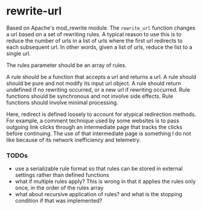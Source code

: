 # rewrite-url
Based on Apache's mod_rewrite module. The `rewrite_url` function changes a url based on a set of rewriting rules. A typical reason to use this is to reduce the number of urls in a list of urls where the first url redirects to each subsequent url. In other words, given a list of urls, reduce the list to a single url.

The rules parameter should be an array of rules.

A rule should be a function that accepts a url and returns a url. A rule should should be pure and not modify its input url object. A rule should return undefined if no rewriting occurred, or a new url if rewriting occurred. Rule functions should be synchronous and not involve side effects. Rule functions should involve minimal processing.

Here, redirect is defined loosely to account for atypical redirection methods. For example, a comment technique used by some websites is to pass outgoing link clicks through an intermediate page that tracks the clicks before continuing. The use of that intermediate page is something I do not like because of its network inefficiency and telemetry.

### TODOs

* use a serializable rule format so that rules can be stored in external settings rather than defined functions
* what if multiple rules apply? This is wrong in that it applies the rules only once, in the order of the rules array
* what about recursive application of rules? and what is the stopping condition if that was implemented?
